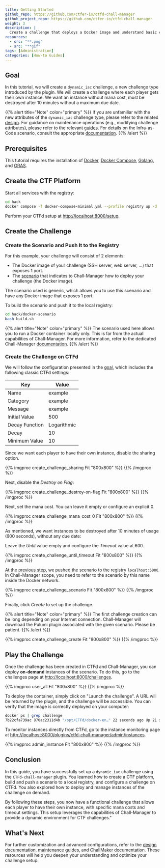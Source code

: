 ```yaml
---
title: Getting Started
github_repo: https://github.com/ctfer-io/ctfd-chall-manager
github_project_repo: https://github.com/ctfer-io/ctfd-chall-manager
weight: 3
description: |
  Create a challenge that deploys a Docker image and understand basic configuration.
resources:
  - src: "**.png"
  - src: "**gif"
tags: [Administration]
categories: [How-to Guides]
---
```


## Goal

In this tutorial, we will create a `dynamic_iac` challenge, a new challenge type introduced by the plugin. We will create a challenge where each player gets their own instance. We want an instance without mana cost, must be destroyed after 10 minutes without a maximum due date.

{{% alert title="Note" color="primary" %}}
If you are unfamiliar with the new attributes of the `dynamic_iac` challenge type, please refer to the related [design](/docs/ctfd-chall-manager/design). For guidance on maintenance operations (e.g., modifying challenge attributes), please refer to the relevant [guides](/docs/ctfd-chall-manager/guides). For details on the Infra-as-Code scenario, consult the appropriate [documentation](/docs/chall-manager/challmaker-guides).
{{% /alert %}}

## Prerequisites

This tutorial requires the installation of [Docker](https://docs.docker.com/engine/install/), [Docker Compose](https://docs.docker.com/compose/install/linux/), [Golang](https://go.dev/doc/install), and [ORAS](https://oras.land/docs/installation).

## Create the CTF Platform

Start all services with the registry:

```bash
cd hack
docker compose -f docker-compose-minimal.yml --profile registry up -d
```

Perform your CTFd setup at [http://localhost:8000/setup](http://localhost:8000/setup).

## Create the Challenge

### Create the Scenario and Push It to the Registry

For this example, your challenge will consist of 2 elements:
- The Docker image of your challenge (SSH server, web server, ...) that exposes 1 port.
- The [scenario](/docs/chall-manager/glossary/#scenario) that indicates to Chall-Manager how to deploy your challenge (the Docker image).

The scenario used is generic, which allows you to use this scenario and have any Docker image that exposes 1 port.

To build the scenario and push it to the local registry:

```bash
cd hack/docker-scenario
bash build.sh
```

{{% alert title="Note" color="primary" %}}
The scenario used here allows you to run a Docker container locally only. This is far from the actual capabilities of Chall-Manager. For more information, refer to the dedicated Chall-Manager [documentation](/docs/chall-manager).
{{% /alert %}}

### Create the Challenge on CTFd

We will follow the configuration presented in the [goal](#goal), which includes the following classic CTFd settings:

| Key                | Value       |
|--------------------|-------------|
| Name               | example     |
| Category           | example     |
| Message            | example     |
| Initial Value      | 500         |
| Decay Function     | Logarithmic |
| Decay              | 10          |
| Minimum Value      | 10          |

Since we want each player to have their own instance, disable the sharing option.

{{% imgproc create_challenge_sharing Fit "800x800" %}}
{{% /imgproc %}}

Next, disable the *Destroy on Flag*:

{{% imgproc create_challenge_destroy-on-flag Fit "800x800" %}}
{{% /imgproc %}}

Next, set the mana cost. You can leave it empty or configure an explicit 0.

{{% imgproc create_challenge_mana_cost_0 Fit "800x800" %}}
{{% /imgproc %}}

As mentioned, we want instances to be destroyed after 10 minutes of usage (600 seconds), without any due date:

Leave the *Until* value empty and configure the *Timeout* value at 600.

{{% imgproc create_challenge_until_timeout Fit "800x800" %}}
{{% /imgproc %}}

At the [previous step](#create-the-scenario-and-push-it-to-the-registry), we pushed the scenario to the registry `localhost:5000`. In Chall-Manager scope, you need to refer to the scenario by this name inside the Docker network.

{{% imgproc create_challenge_scenario Fit "800x800" %}}
{{% /imgproc %}}

Finally, click *Create* to set up the challenge.

{{% alert title="Note" color="primary" %}}
The first challenge creation can be long depending on your Internet connection. Chall-Manager will download the Pulumi plugin associated with the given scenario. Please be patient.
{{% /alert %}}

{{% imgproc create_challenge_create Fit "800x800" %}}
{{% /imgproc %}}

## Play the Challenge

Once the challenge has been created in CTFd and Chall-Manager, you can deploy **on-demand** instances of the scenario. To do this, go to the challenges page at [http://localhost:8000/challenges](http://localhost:8000/challenges).

{{% imgproc user_all Fit "800x800" %}}
{{% /imgproc %}}

To deploy the container, simply click on "Launch the challenge". A URL will be returned by the plugin, and the challenge will be accessible. You can verify that the image is correctly deployed on your computer:

```bash
docker ps | grep challenge
7b22cfa739ac 870ac2311d4b "/opt/CTFd/docker-en…" 22 seconds ago Up 21 seconds 0.0.0.0:32771->8000/tcp challenge-f953808a2ddbcace
```

To monitor instances directly from CTFd, go to the instance monitoring page at [http://localhost:8000/plugins/ctfd-chall-manager/admin/instances](http://localhost:8000/plugins/ctfd-chall-manager/admin/instances).

{{% imgproc admin_instance Fit "800x800" %}}
{{% /imgproc %}}

## Conclusion

In this guide, you have successfully set up a `dynamic_iac` challenge using the `CTFd-chall-manager` plugin. You learned how to create a CTF platform, build and push a scenario to a local registry, and configure a challenge on CTFd. You also explored how to deploy and manage instances of the challenge on demand.

By following these steps, you now have a functional challenge that allows each player to have their own instance, with specific mana costs and timeout settings. This setup leverages the capabilities of Chall-Manager to provide a dynamic environment for CTF challenges."

## What's Next

For further customization and advanced configurations, refer to the [design documentation](/docs/ctfd-chall-manager/design), [maintenance guides](/docs/ctfd-chall-manager/guides), and [ChallMaker documentation](/docs/chall-manager/challmaker-guides). These resources will help you deepen your understanding and optimize your challenge setup.

